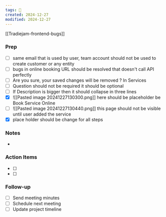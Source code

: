 ```yaml
---
tags: 📅
created: 2024-12-27
modified: 2024-12-27
---
```



[[Tradiejam-frontend-bugs]]

### Prep
- [ ] same email that is used by user, team account should not be used to create customer or any entity  
- [ ] bugs in online booking URL should be resolved that doesn't call API perfectly 
- [ ] Are you sure, your saved changes will be removed ? In Services 
- [ ] Question should not be required it should be optional
- [ ] If Description is bigger then it should collapse in three lines
- [x] ![[Pasted image 20241227130300.png]] here should be placeholder be Book Service Online 
- [ ] ![[Pasted image 20241227130440.png]]
      this page should not be visible until user added the service
 - [x] place holder should be change for all steps 

### Notes
- 

### Action Items
- [ ] 
- [ ] 

### Follow-up
- [ ] Send meeting minutes
- [ ] Schedule next meeting
- [ ] Update project timeline
